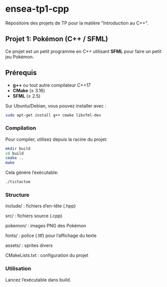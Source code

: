 # ensea-tp1-cpp
Répositoire des projets de TP pour la matière "Introduction au C++".

## Projet 1: Pokémon (C++ / SFML)

Ce projet est un petit programme en C++ utilisant **SFML** pour faire un petit jeu Pokémon.

## Prérequis

- **g++** ou tout autre compilateur C++17
- **CMake** (≥ 3.16)
- **SFML** (≥ 2.5)

Sur Ubuntu/Debian, vous pouvez installer avec :

```bash
sudo apt-get install g++ cmake libsfml-dev

```
### Compilation
Pour compiler, utilisez depuis la racine du projet:
```bash
mkdir build
cd build
cmake ..
make
```
Cela génère l’exécutable:
```bash
./tictactoe
```

### Structure

include/ : fichiers d’en-tête (.hpp)

src/ : fichiers source (.cpp)

pokemon/ : images PNG des Pokémon

fonts/ : police (.ttf) pour l’affichage du texte

assets/ : sprites divers

CMakeLists.txt : configuration du projet

### Utilisation

Lancez l’exécutable dans build.


